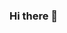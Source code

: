 ### Hi there 👋

<!--
**CSaucedo4/CSaucedo4** is a ✨ _special_ ✨ repository because its `README.md` (this file) appears on your GitHub profile.

Here are some ideas to get you started:

- 🔭 I’m currently working on my Associates in Cyber Security at Dallas College and hoping to get A+ and Security+ certifications.
- 🌱 I’m currently learning Red Hat Linux and Windows Server 2019
- 📫 How to reach me by email at saucedochris1@gmail.com
- ⚡ Fun fact: I once signed up to run a 5K, but accidently ran the half marathon.
-->
